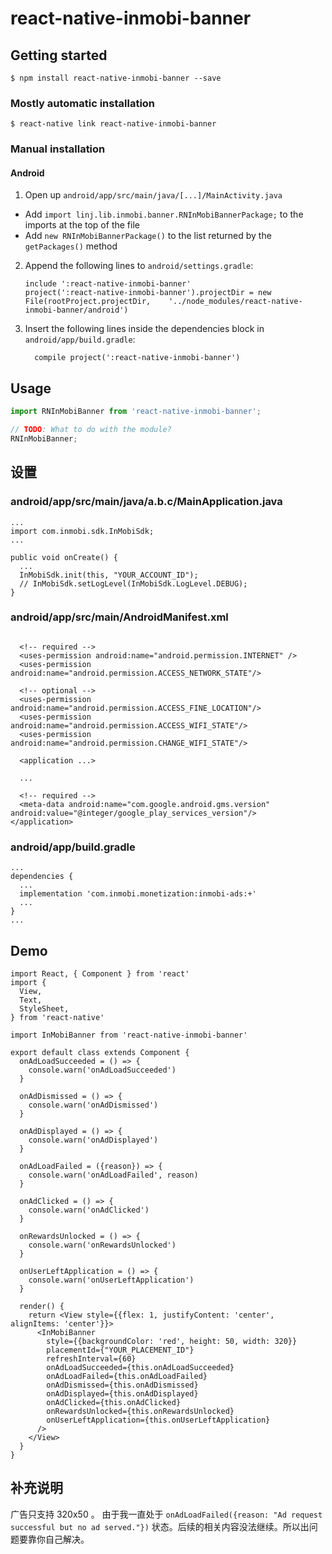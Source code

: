
# react-native-inmobi-banner

## Getting started

`$ npm install react-native-inmobi-banner --save`

### Mostly automatic installation

`$ react-native link react-native-inmobi-banner`

### Manual installation


#### Android

1. Open up `android/app/src/main/java/[...]/MainActivity.java`
  - Add `import linj.lib.inmobi.banner.RNInMobiBannerPackage;` to the imports at the top of the file
  - Add `new RNInMobiBannerPackage()` to the list returned by the `getPackages()` method
2. Append the following lines to `android/settings.gradle`:
  	```
  	include ':react-native-inmobi-banner'
  	project(':react-native-inmobi-banner').projectDir = new File(rootProject.projectDir, 	'../node_modules/react-native-inmobi-banner/android')
  	```
3. Insert the following lines inside the dependencies block in `android/app/build.gradle`:
  	```
      compile project(':react-native-inmobi-banner')
  	```


## Usage
```javascript
import RNInMobiBanner from 'react-native-inmobi-banner';

// TODO: What to do with the module?
RNInMobiBanner;
```

## 设置

### android/app/src/main/java/a.b.c/MainApplication.java

```
...
import com.inmobi.sdk.InMobiSdk;
...

public void onCreate() {
  ...
  InMobiSdk.init(this, "YOUR_ACCOUNT_ID");
  // InMobiSdk.setLogLevel(InMobiSdk.LogLevel.DEBUG);
}
```

### android/app/src/main/AndroidManifest.xml

```

  <!-- required -->
  <uses-permission android:name="android.permission.INTERNET" />
  <uses-permission android:name="android.permission.ACCESS_NETWORK_STATE"/>

  <!-- optional -->
  <uses-permission android:name="android.permission.ACCESS_FINE_LOCATION"/>
  <uses-permission android:name="android.permission.ACCESS_WIFI_STATE"/>
  <uses-permission android:name="android.permission.CHANGE_WIFI_STATE"/>

  <application ...>

  ...

  <!-- required -->
  <meta-data android:name="com.google.android.gms.version" android:value="@integer/google_play_services_version"/>
</application>
```

### android/app/build.gradle

```
...
dependencies {
  ...
  implementation 'com.inmobi.monetization:inmobi-ads:+'
  ...
}
...
```

## Demo

```
import React, { Component } from 'react'
import {
  View,
  Text,
  StyleSheet,
} from 'react-native'

import InMobiBanner from 'react-native-inmobi-banner'

export default class extends Component {
  onAdLoadSucceeded = () => {
    console.warn('onAdLoadSucceeded')
  }

  onAdDismissed = () => {
    console.warn('onAdDismissed')
  }

  onAdDisplayed = () => {
    console.warn('onAdDisplayed')
  }

  onAdLoadFailed = ({reason}) => {
    console.warn('onAdLoadFailed', reason)
  }

  onAdClicked = () => {
    console.warn('onAdClicked')
  }

  onRewardsUnlocked = () => {
    console.warn('onRewardsUnlocked')
  }

  onUserLeftApplication = () => {
    console.warn('onUserLeftApplication')
  }

  render() {
    return <View style={{flex: 1, justifyContent: 'center', alignItems: 'center'}}>
      <InMobiBanner
        style={{backgroundColor: 'red', height: 50, width: 320}}
        placementId={"YOUR_PLACEMENT_ID"}
        refreshInterval={60}
        onAdLoadSucceeded={this.onAdLoadSucceeded}
        onAdLoadFailed={this.onAdLoadFailed}
        onAdDismissed={this.onAdDismissed}
        onAdDisplayed={this.onAdDisplayed}
        onAdClicked={this.onAdClicked}
        onRewardsUnlocked={this.onRewardsUnlocked}
        onUserLeftApplication={this.onUserLeftApplication}
      />
    </View>
  }
}
```

## 补充说明

广告只支持 320x50 。
由于我一直处于 ```onAdLoadFailed({reason: "Ad request successful but no ad served."})``` 状态。后续的相关内容没法继续。所以出问题要靠你自己解决。
